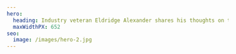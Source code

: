 ```yaml
---
hero:
  heading: Industry veteran Eldridge Alexander shares his thoughts on tech companies, privacy, security, and tech corporate ethics.
  maxWidthPX: 652
seo:
  image: /images/hero-2.jpg
---
```

